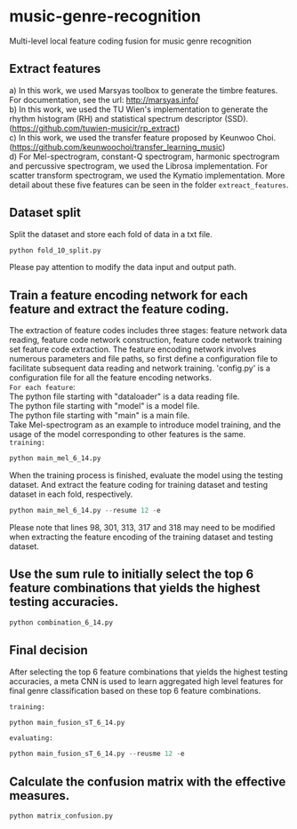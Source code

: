 # music-genre-recognition
Multi-level local feature coding fusion for music genre recognition
## Extract features
a) In this work, we used Marsyas toolbox to generate the timbre features. For documentation, see the url: http://marsyas.info/ <br>
b) In this work, we used the TU Wien's implementation to generate the rhythm histogram (RH) and statistical spectrum descriptor (SSD).
   (https://github.com/tuwien-musicir/rp_extract) <br>
c) In this work, we used the transfer feature proposed by Keunwoo Choi. (https://github.com/keunwoochoi/transfer_learning_music) <br>
d) For Mel-spectrogram, constant-Q spectrogram, harmonic spectrogram and percussive spectrogram, we used the Librosa 
implementation. For scatter transform spectrogram, we used the Kymatio implementation. More detail about these five features 
can be seen in the folder `extreact_features`.

## Dataset split
Split the dataset and store each fold of data in a txt file.<br>

``` python
python fold_10_split.py
```
Please pay attention to modify the data input and output path.
## Train a feature encoding network for each feature and extract the feature coding.
The extraction of feature codes includes three stages: feature network data reading, feature code network construction, feature
code network training set feature code extraction. The feature encoding network involves numerous parameters and file paths, 
so first define a configuration file to facilitate subsequent data reading and network training.
'config.py' is a configuration file for all the feature encoding networks.<br>
`For each feature`:<br>
The python file starting with "dataloader" is a data reading file.<br>
The python file starting with "model" is a model file.<br>
The python file starting with "main" is a main file.<br>
Take Mel-spectrogram as an example to introduce model training, and the usage 
of the model corresponding to other features is the same.<br>
`training:`<br>
```python
python main_mel_6_14.py
```
When the training process is finished, evaluate the model using the testing dataset. And extract the feature coding for training 
dataset and testing dataset in each fold, respectively.
```python
python main_mel_6_14.py --resume 12 -e
```
Please note that lines 98, 301, 313, 317 and 318 may need to be modified when 
extracting the feature encoding of the training dataset and testing dataset.

## Use the sum rule to initially select the top 6 feature combinations that yields the highest testing accuracies.
```python
python combination_6_14.py
```
## Final decision
After selecting the top 6 feature combinations that yields the highest testing accuracies, a meta CNN is used to 
learn aggregated high level features for final genre classification based on these top 6 feature combinations. <br>

`training:`<br> 
```python
python main_fusion_sT_6_14.py
```
`evaluating:` <br>
```python
python main_fusion_sT_6_14.py --reusme 12 -e
```
## Calculate the confusion matrix with the effective measures.
```python
python matrix_confusion.py
```
